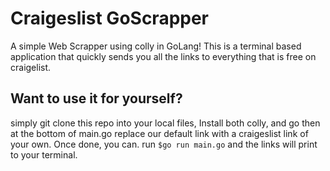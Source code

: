 # Craigeslist GoScrapper
A simple Web Scrapper using colly in GoLang! This is a terminal based application that quickly sends you all the links to everything that is free on craigelist.

## Want to use it for yourself?

simply git clone this repo into your local files, 
Install both colly, and go
then at the bottom of main.go replace our default link with a craigeslist link of your own.
Once done, you can. run `$go run main.go` and the links will print to your terminal.
